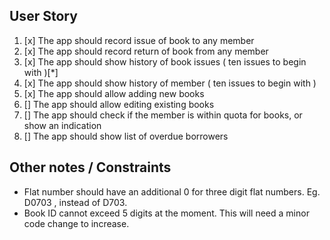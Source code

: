## User Story

1. [x] The app should record issue of book to any member
2. [x] The app should record return of book from any member
3. [x] The app should show history of book issues ( ten issues to begin with )[*]
4. [x] The app should show history of member ( ten issues to begin with )
5. [x] The app should allow adding new books
6. [] The app should allow editing existing books
7. [] The app should check if the member is within quota for books, or show an indication
8. [] The app should show list of overdue borrowers


## Other notes / Constraints
* Flat number should have an additional 0 for three digit flat numbers. Eg. D0703 , instead of D703.
* Book ID cannot exceed 5 digits at the moment. This will need a minor code change to increase.
